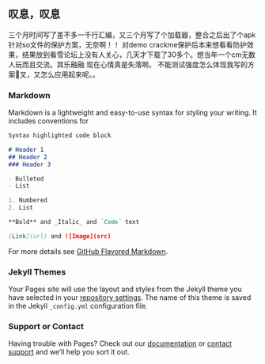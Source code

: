 ## 叹息，叹息
三个月时间写了差不多一千行汇编，又三个月写了个加载器，整合之后出了个apk针对so文件的保护方案，无奈啊！！
对demo crackme保护后本来想看看防护效果，结果放到看雪论坛上没有人关心，几天才下载了30多个。想当年一个cm无数人玩而且交流。其乐融融
现在心情真是失落啊。
不能测试强度怎么体现我写的方案🐂叉，又怎么应用起来呢。。


### Markdown

Markdown is a lightweight and easy-to-use syntax for styling your writing. It includes conventions for

```markdown
Syntax highlighted code block

# Header 1
## Header 2
### Header 3

- Bulleted
- List

1. Numbered
2. List

**Bold** and _Italic_ and `Code` text

[Link](url) and ![Image](src)
```

For more details see [GitHub Flavored Markdown](https://guides.github.com/features/mastering-markdown/).

### Jekyll Themes

Your Pages site will use the layout and styles from the Jekyll theme you have selected in your [repository settings](https://github.com/hiacer/ajisky.github.io/settings). The name of this theme is saved in the Jekyll `_config.yml` configuration file.

### Support or Contact

Having trouble with Pages? Check out our [documentation](https://help.github.com/categories/github-pages-basics/) or [contact support](https://github.com/contact) and we’ll help you sort it out.
